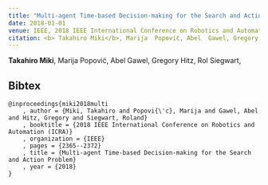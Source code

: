 ```yaml
---
title: "Multi-agent Time-based Decision-making for the Search and Action Problem"
date: 2018-01-01
venue: IEEE, 2018 IEEE International Conference on Robotics and Automation (ICRA)
citation: <b> Takahiro Miki</b>, Marija  Popovic̈, Abel  Gawel, Gregory  Hitz, Rol Siegwart,<b></b>
---
```

<b> Takahiro Miki</b>, Marija  Popovic̈, Abel  Gawel, Gregory  Hitz, Rol Siegwart,<b></b>
## Bibtex
```
@inproceedings{miki2018multi
    , author = {Miki, Takahiro and Popovi{\'c}, Marija and Gawel, Abel and Hitz, Gregory and Siegwart, Roland}
    , booktitle = {2018 IEEE International Conference on Robotics and Automation (ICRA)}
    , organization = {IEEE}
    , pages = {2365--2372}
    , title = {Multi-agent Time-based Decision-making for the Search and Action Problem}
    , year = {2018}
}


```